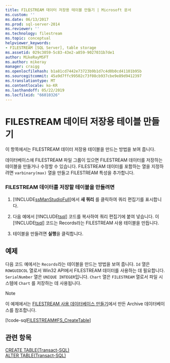 ```yaml
---
title: FILESTREAM 데이터 저장용 테이블 만들기 | Microsoft 문서
ms.custom: ''
ms.date: 06/13/2017
ms.prod: sql-server-2014
ms.reviewer: ''
ms.technology: filestream
ms.topic: conceptual
helpviewer_keywords:
- FILESTREAM [SQL Server], table storage
ms.assetid: 029c3059-5c83-43e2-a859-9027031b7de1
author: MikeRayMSFT
ms.author: mikeray
manager: craigg
ms.openlocfilehash: b1a81cd7442e73723b9b1d7c4d0b0cd41101b95b
ms.sourcegitcommit: 45a9d7ffc99502c73f08cb937cbe9e89d9412397
ms.translationtype: MT
ms.contentlocale: ko-KR
ms.lasthandoff: 05/22/2019
ms.locfileid: "66010326"
---
```

# <a name="create-a-table-for-storing-filestream-data"></a>FILESTREAM 데이터 저장용 테이블 만들기
  이 항목에서는 FILESTREAM 데이터 저장용 테이블을 만드는 방법을 보여 줍니다.  
  
 데이터베이스에 FILESTREAM 파일 그룹이 있으면 FILESTREAM 데이터를 저장하는 테이블을 만들거나 수정할 수 있습니다. FILESTREAM 데이터를 포함하는 열을 지정하려면 `varbinary(max)` 열을 만들고 FILESTREAM 특성을 추가합니다.  
  
### <a name="to-create-a-table-to-store-filestream-data"></a>FILESTREAM 데이터를 저장할 테이블을 만들려면  
  
1.  [!INCLUDE[ssManStudioFull](../../includes/ssmanstudiofull-md.md)]에서 **새 쿼리** 를 클릭하여 쿼리 편집기를 표시합니다.  
  
2.  다음 예에서 [!INCLUDE[tsql](../../includes/tsql-md.md)] 코드를 복사하여 쿼리 편집기에 붙여 넣습니다. 이 [!INCLUDE[tsql](../../includes/tsql-md.md)] 코드는 Records라는 FILESTREAM 사용 테이블을 만듭니다.  
  
3.  테이블을 만들려면 **실행**을 클릭합니다.  
  
## <a name="example"></a>예제  
 다음 코드 예에서는 `Records`라는 테이블을 만드는 방법을 보여 줍니다. `Id` 열은 `ROWGUIDCOL` 열로서 Win32 API에서 FILESTREAM 데이터를 사용하는 데 필요합니다. `SerialNumber` 열은 `UNIQUE INTEGER`입니다. `Chart` 열은 `FILESTREAM` 열로서 파일 시스템에 `Chart` 를 저장하는 데 사용됩니다.  
  
> [!NOTE]  
>  이 예제에서는 [FILESTREAM 사용 데이터베이스 만들기](create-a-filestream-enabled-database.md)에서 만든 Archive 데이터베이스를 참조합니다.  
  
 [!code-sql[FILESTREAM#FS_CreateTable](../../snippets/tsql/SQL15/tsql/filestream/transact-sql/filestream.sql#fs_createtable)]  
  
## <a name="see-also"></a>관련 항목  
 [CREATE TABLE&#40;Transact-SQL&#41;](/sql/t-sql/statements/create-table-transact-sql)   
 [ALTER TABLE&#40;Transact-SQL&#41;](/sql/t-sql/statements/alter-table-transact-sql)  
  
  
